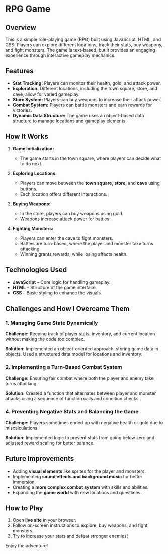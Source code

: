 # RPG Game

## Overview
This is a simple role-playing game (RPG) built using JavaScript, HTML, and CSS. Players can explore different locations, track their stats, buy weapons, and fight monsters. The game is text-based, but it provides an engaging experience through interactive gameplay mechanics.

## Features
- **Stat Tracking:** Players can monitor their health, gold, and attack power.
- **Exploration:** Different locations, including the town square, store, and cave, allow for varied gameplay.
- **Store System:** Players can buy weapons to increase their attack power.
- **Combat System:** Players can battle monsters and earn rewards for victories.
- **Dynamic Data Structure:** The game uses an object-based data structure to manage locations and gameplay elements.

## How It Works
1. **Game Initialization:**
   - The game starts in the town square, where players can decide what to do next.
   
2. **Exploring Locations:**
   - Players can move between the **town square**, **store**, and **cave** using buttons.
   - Each location offers different interactions.
   
3. **Buying Weapons:**
   - In the store, players can buy weapons using gold.
   - Weapons increase attack power for battles.

4. **Fighting Monsters:**
   - Players can enter the cave to fight monsters.
   - Battles are turn-based, where the player and monster take turns attacking.
   - Winning grants rewards, while losing affects health.

## Technologies Used
- **JavaScript** – Core logic for handling gameplay.
- **HTML** – Structure of the game interface.
- **CSS** – Basic styling to enhance the visuals.

## Challenges and How I Overcame Them
### 1. **Managing Game State Dynamically**
   **Challenge:** Keeping track of player stats, inventory, and current location without making the code too complex.
   
   **Solution:** Implemented an object-oriented approach, storing game data in objects. Used a structured data model for locations and inventory.


### 2. **Implementing a Turn-Based Combat System**
   **Challenge:** Ensuring fair combat where both the player and enemy take turns attacking.
   
   **Solution:** Created a function that alternates between player and monster attacks using a sequence of function calls and condition checks.

### 4. **Preventing Negative Stats and Balancing the Game**
   **Challenge:** Players sometimes ended up with negative health or gold due to miscalculations.
   
   **Solution:** Implemented logic to prevent stats from going below zero and adjusted reward scaling for better balance.

## Future Improvements
- Adding **visual elements** like sprites for the player and monsters.
- Implementing **sound effects and background music** for better immersion.
- Creating a **more complex combat system** with skills and abilities.
- Expanding the **game world** with new locations and questlines.

## How to Play
1. Open **live site** in your browser.
2. Follow on-screen instructions to explore, buy weapons, and fight monsters.
3. Try to increase your stats and defeat stronger enemies!

Enjoy the adventure!

